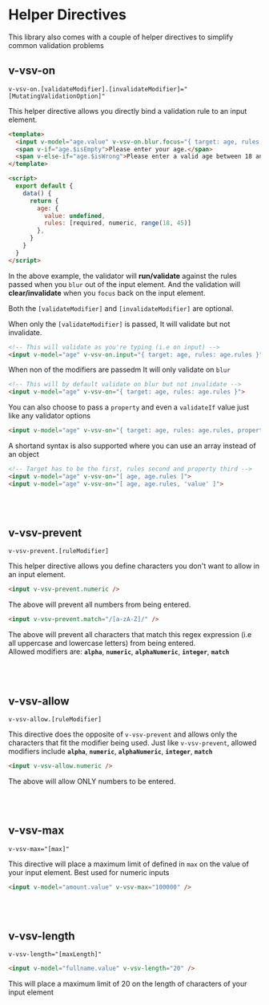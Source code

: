 # Helper Directives

This library also comes with a couple of helper directives to simplify common validation problems


## v-vsv-on 
`v-vsv-on.[validateModifier].[invalidateModifier]="[MutatingValidationOption]"`

This helper directive allows you directly bind a validation rule to an input element.

```html
<template>
  <input v-model="age.value" v-vsv-on.blur.focus="{ target: age, rules: age.rules }">
  <span v-if="age.$isEmpty">Please enter your age.</span>
  <span v-else-if="age.$isWrong">Please enter a valid age between 18 and 45 years</span>
</template>

<script>
  export default {
    data() {
      return {
        age: { 
          value: undefined, 
          rules: [required, numeric, range(18, 45)] 
        },
      }
    }
  }
</script>
```
In the above example, the validator will **run/validate** against the rules passed when you `blur` out of the input element. And the validation will **clear/invalidate** when you `focus` back on the input element.

Both the `[validateModifier]` and `[invalidateModifier]` are optional. 

When only the `[validateModifier]` is passed, It will validate but not invalidate.
```html
<!-- This will validate as you're typing (i.e on input) -->
<input v-model="age" v-vsv-on.input="{ target: age, rules: age.rules }">
```

When non of the modifiers are passedm It will only validate on `blur`
```html
<!-- This will by default validate on blur but not invalidate -->
<input v-model="age" v-vsv-on="{ target: age, rules: age.rules }">
```

You can also choose to pass a `property` and even a `validateIf` value just like any validator options
```html
<input v-model="age" v-vsv-on="{ target: age, rules: age.rules, property: 'value' }">
```

A shortand syntax is also supported where you can use an array instead of an object
```html
<!-- Target has to be the first, rules second and property third -->
<input v-model="age" v-vsv-on="[ age, age.rules ]">
<input v-model="age" v-vsv-on="[ age, age.rules, 'value' ]">
```

<br><br>

## v-vsv-prevent
`v-vsv-prevent.[ruleModifier]`

This helper directive allows you define characters you don't want to allow in an input element.

```html
<input v-vsv-prevent.numeric />
```
The above will prevent all numbers from being entered.

```html
<input v-vsv-prevent.match="/[a-zA-Z]/" />
```
The above will prevent all characters that match this regex expression (i.e all uppercase and lowercase letters) from being entered. \
Allowed modifiers are: **`alpha`**, **`numeric`**, **`alphaNumeric`**, **`integer`**, **`match`**

<br><br>

## v-vsv-allow
`v-vsv-allow.[ruleModifier]`

This directive does the opposite of `v-vsv-prevent` and allows only the characters that fit the modifier being used.
Just like `v-vsv-prevent`, allowed modifiers include **`alpha`**, **`numeric`**, **`alphaNumeric`**, **`integer`**, **`match`**

```html
<input v-vsv-allow.numeric />
```
The above will allow ONLY numbers to be entered.

<br><br>

## v-vsv-max
`v-vsv-max="[max]"`

This directive will place a maximum limit of defined in `max` on the value of your input element. Best used for numeric inputs
```html
<input v-model="amount.value" v-vsv-max="100000" />
```

<br><br>

## v-vsv-length
`v-vsv-length="[maxLength]"`
```html
<input v-model="fullname.value" v-vsv-length="20" />
```
This will place a maximum limit of 20 on the length of characters of your input element
<br>